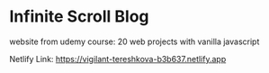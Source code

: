 # Infinite Scroll Blog

website from udemy course: 20 web projects with vanilla javascript

Netlify Link: https://vigilant-tereshkova-b3b637.netlify.app
